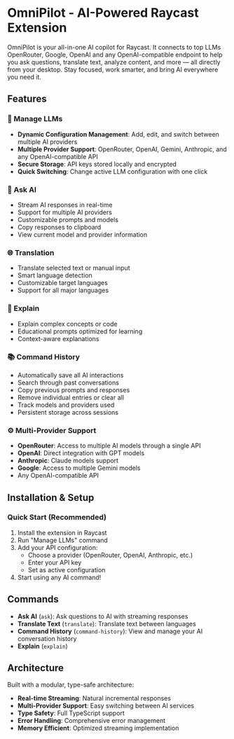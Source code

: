 # OmniPilot - AI-Powered Raycast Extension

OmniPilot is your all-in-one AI copilot for Raycast. It connects to top LLMs OpenRouter, Google, OpenAI and any OpenAI-compatible endpoint to help you ask questions, translate text, analyze content, and more — all directly from your desktop. Stay focused, work smarter, and bring AI everywhere you need it.

## Features

### 🔧 Manage LLMs
- **Dynamic Configuration Management**: Add, edit, and switch between multiple AI providers
- **Multiple Provider Support**: OpenRouter, OpenAI, Gemini, Anthropic, and any OpenAI-compatible API
- **Secure Storage**: API keys stored locally and encrypted
- **Quick Switching**: Change active LLM configuration with one click

### 🤖 Ask AI
- Stream AI responses in real-time  
- Support for multiple AI providers
- Customizable prompts and models
- Copy responses to clipboard
- View current model and provider information

### 🌐 Translation
- Translate selected text or manual input
- Smart language detection
- Customizable target languages
- Support for all major languages

### 📖 Explain
- Explain complex concepts or code
- Educational prompts optimized for learning
- Context-aware explanations

### 📚 Command History
- Automatically save all AI interactions
- Search through past conversations
- Copy previous prompts and responses
- Remove individual entries or clear all
- Track models and providers used
- Persistent storage across sessions

### ⚙️ Multi-Provider Support
- **OpenRouter**: Access to multiple AI models through a single API
- **OpenAI**: Direct integration with GPT models  
- **Anthropic**: Claude models support
- **Google**: Access to multiple Gemini models
- Any OpenAI-compatible API

## Installation & Setup

### Quick Start (Recommended)

1. Install the extension in Raycast
2. Run "Manage LLMs" command
3. Add your API configuration:
   - Choose a provider (OpenRouter, OpenAI, Anthropic, etc.)
   - Enter your API key
   - Set as active configuration
4. Start using any AI command!

## Commands

- **Ask AI** (`ask`): Ask questions to AI with streaming responses
- **Translate Text** (`translate`): Translate text between languages
- **Command History** (`command-history`): View and manage your AI conversation history
- **Explain** (`explain`) 

## Architecture

Built with a modular, type-safe architecture:
- **Real-time Streaming**: Natural incremental responses
- **Multi-Provider Support**: Easy switching between AI services  
- **Type Safety**: Full TypeScript support
- **Error Handling**: Comprehensive error management
- **Memory Efficient**: Optimized streaming implementation
